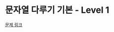 # 문자열 다루기 기본 - Level 1

[문제 링크](https://school.programmers.co.kr/learn/courses/30/lessons/12918?language=kotlin)
